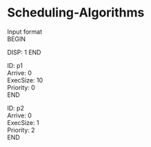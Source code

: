 # Scheduling-Algorithms

Input format <br/>
BEGIN <br/>

DISP: 1 
END

ID: p1 <br/>
Arrive: 0 <br/>
ExecSize: 10 <br/>
Priority: 0 <br/>
END 

ID: p2 <br/>
Arrive: 0 <br/>
ExecSize: 1 <br/>
Priority: 2 <br/>
END
